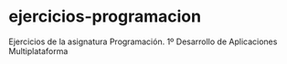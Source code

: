 # ejercicios-programacion
Ejercicios de la asignatura Programación. 1º Desarrollo de Aplicaciones Multiplataforma
